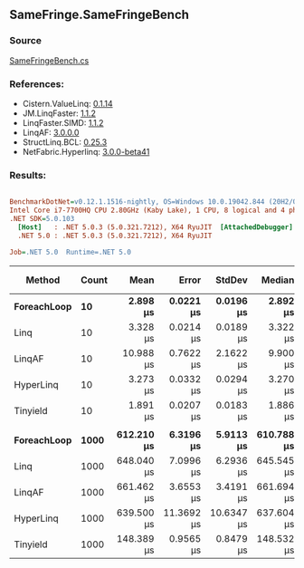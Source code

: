 ﻿## SameFringe.SameFringeBench

### Source
[SameFringeBench.cs](../LinqBenchmarks/SameFringe/SameFringeBench.cs)

### References:
- Cistern.ValueLinq: [0.1.14](https://www.nuget.org/packages/Cistern.ValueLinq/0.1.14)
- JM.LinqFaster: [1.1.2](https://www.nuget.org/packages/JM.LinqFaster/1.1.2)
- LinqFaster.SIMD: [1.1.2](https://www.nuget.org/packages/LinqFaster.SIMD/1.0.3)
- LinqAF: [3.0.0.0](https://www.nuget.org/packages/LinqAF/3.0.0.0)
- StructLinq.BCL: [0.25.3](https://www.nuget.org/packages/StructLinq.BCL/0.25.3)
- NetFabric.Hyperlinq: [3.0.0-beta41](https://www.nuget.org/packages/NetFabric.Hyperlinq/3.0.0-beta41)

### Results:
``` ini

BenchmarkDotNet=v0.12.1.1516-nightly, OS=Windows 10.0.19042.844 (20H2/October2020Update)
Intel Core i7-7700HQ CPU 2.80GHz (Kaby Lake), 1 CPU, 8 logical and 4 physical cores
.NET SDK=5.0.103
  [Host]   : .NET 5.0.3 (5.0.321.7212), X64 RyuJIT  [AttachedDebugger]
  .NET 5.0 : .NET 5.0.3 (5.0.321.7212), X64 RyuJIT

Job=.NET 5.0  Runtime=.NET 5.0  

```
|      Method | Count |       Mean |      Error |     StdDev |     Median | Ratio | RatioSD |   Gen 0 | Gen 1 | Gen 2 | Allocated |
|------------ |------ |-----------:|-----------:|-----------:|-----------:|------:|--------:|--------:|------:|------:|----------:|
| **ForeachLoop** |    **10** |   **2.898 μs** |  **0.0221 μs** |  **0.0196 μs** |   **2.892 μs** |  **1.00** |    **0.00** |  **0.5798** |     **-** |     **-** |      **2 KB** |
|        Linq |    10 |   3.328 μs |  0.0214 μs |  0.0189 μs |   3.322 μs |  1.15 |    0.01 |  0.6104 |     - |     - |      2 KB |
|      LinqAF |    10 |  10.988 μs |  0.7622 μs |  2.1622 μs |   9.900 μs |  4.04 |    0.76 |       - |     - |     - |      2 KB |
|   HyperLinq |    10 |   3.273 μs |  0.0332 μs |  0.0294 μs |   3.270 μs |  1.13 |    0.01 |  0.6256 |     - |     - |      2 KB |
|    Tinyield |    10 |   1.891 μs |  0.0207 μs |  0.0183 μs |   1.886 μs |  0.65 |    0.01 |  1.2531 |     - |     - |      4 KB |
|             |       |            |            |            |            |       |         |         |       |       |           |
| **ForeachLoop** |  **1000** | **612.210 μs** |  **6.3196 μs** |  **5.9113 μs** | **610.788 μs** |  **1.00** |    **0.00** | **60.5469** |     **-** |     **-** |    **187 KB** |
|        Linq |  1000 | 648.040 μs |  7.0996 μs |  6.2936 μs | 645.545 μs |  1.06 |    0.01 | 60.5469 |     - |     - |    188 KB |
|      LinqAF |  1000 | 661.462 μs |  3.6553 μs |  3.4191 μs | 661.694 μs |  1.08 |    0.01 | 60.5469 |     - |     - |    187 KB |
|   HyperLinq |  1000 | 639.500 μs | 11.3692 μs | 10.6347 μs | 637.604 μs |  1.04 |    0.02 | 60.5469 |     - |     - |    188 KB |
|    Tinyield |  1000 | 148.389 μs |  0.9565 μs |  0.8479 μs | 148.532 μs |  0.24 |    0.00 | 84.7168 |     - |     - |    260 KB |
